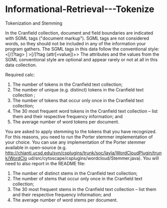 # Informational-Retrieval---Tokenize
Tokenization and Stemming

In the Cranfield collection, document and field boundaries are indicated with SGML
tags ("document markup"). SGML tags are not considered words, so they should not
be included in any of the information your program gathers. The SGML tags in this
data follow the conventional style:
<[/]?tag> | >[/]?tag (attr[=value])+>
The attributes and the values from the SGML conventional style are optional and
appear rarely or not at all in this data collection.

Required calc:
1. The number of tokens in the Cranfield text collection;
2. The number of unique (e.g. distinct) tokens in the Cranfield text collection ;
3. The number of tokens that occur only once in the Cranfield text collection;
4. The 30 most frequent word tokens in the Cranfield text collection – list them and
their respective frequency information; and
5. The average number of word tokens per document.

You are asked to apply stemming to the tokens that you have recognized. For this
reasons, you need to run the Porter stemmer implementation of your choice. You can
use any implementation of the Porter stemmer available in open-source (e.g.
http://chianti.ucsd.edu/svn/csplugins/trunk/soc/layla/WordCloudPlugin/trunk/WordClo
ud/src/cytoscape/csplugins/wordcloud/Stemmer.java).
You will need to also report in the README file:
1. The number of distinct stems in the Cranfield text collection;
2. The number of stems that occur only once in the Cranfield text collection;
4. The 30 most frequent stems in the Cranfield text collection – list them and their
respective frequency information; and
5. The average number of word stems per document.


